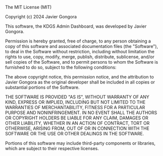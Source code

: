 The MIT License (MIT)

Copyright (c) 2024 Javier Gongora

This software, the KDGS Admin Dashboard, was developed by Javier Gongora.

Permission is hereby granted, free of charge, to any person obtaining a copy
of this software and associated documentation files (the "Software"), to deal
in the Software without restriction, including without limitation the rights
to use, copy, modify, merge, publish, distribute, sublicense, and/or sell
copies of the Software, and to permit persons to whom the Software is
furnished to do so, subject to the following conditions:

The above copyright notice, this permission notice, and the attribution to 
Javier Gongora as the original developer shall be included in all copies or 
substantial portions of the Software.

THE SOFTWARE IS PROVIDED "AS IS", WITHOUT WARRANTY OF ANY KIND, EXPRESS OR
IMPLIED, INCLUDING BUT NOT LIMITED TO THE WARRANTIES OF MERCHANTABILITY,
FITNESS FOR A PARTICULAR PURPOSE AND NONINFRINGEMENT. IN NO EVENT SHALL THE
AUTHORS OR COPYRIGHT HOLDERS BE LIABLE FOR ANY CLAIM, DAMAGES OR OTHER
LIABILITY, WHETHER IN AN ACTION OF CONTRACT, TORT OR OTHERWISE, ARISING FROM,
OUT OF OR IN CONNECTION WITH THE SOFTWARE OR THE USE OR OTHER DEALINGS IN THE
SOFTWARE.

Portions of this software may include third-party components or libraries, 
which are subject to their respective licenses.